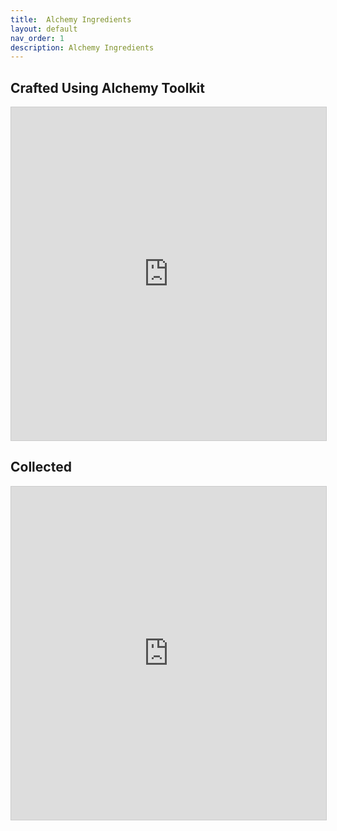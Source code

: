 ```yaml
---
title:  Alchemy Ingredients
layout: default
nav_order: 1
description: Alchemy Ingredients
---
```


## Crafted Using Alchemy Toolkit

<iframe class="airtable-embed" src="https://airtable.com/embed/shrGbfUPw8M86W6lS?backgroundColor=red&viewControls=on" frameborder="0" onmousewheel="" width="100%" height="533" style="background: transparent; border: 1px solid #ccc;"></iframe>

## Collected

<iframe class="airtable-embed" src="https://airtable.com/embed/shr9u0miuCgLTWhvf?backgroundColor=red&viewControls=on" frameborder="0" onmousewheel="" width="100%" height="533" style="background: transparent; border: 1px solid #ccc;"></iframe>

